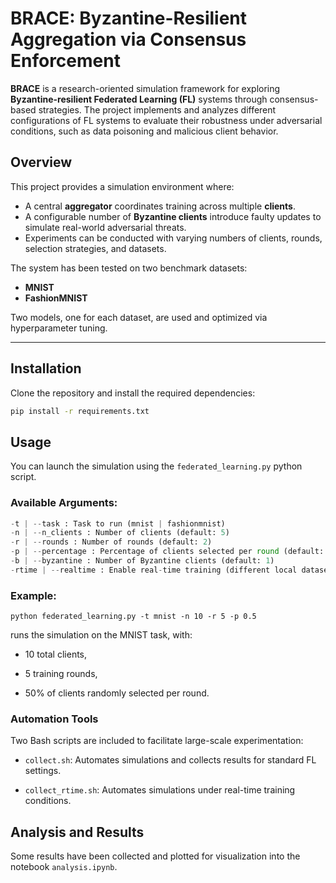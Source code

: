 # BRACE: Byzantine-Resilient Aggregation via Consensus Enforcement

**BRACE** is a research-oriented simulation framework for exploring **Byzantine-resilient Federated Learning (FL)** systems through consensus-based strategies. The project implements and analyzes different configurations of FL systems to evaluate their robustness under adversarial conditions, such as data poisoning and malicious client behavior.

## Overview

This project provides a simulation environment where:

- A central **aggregator** coordinates training across multiple **clients**.
- A configurable number of **Byzantine clients** introduce faulty updates to simulate real-world adversarial threats.
- Experiments can be conducted with varying numbers of clients, rounds, selection strategies, and datasets.

The system has been tested on two benchmark datasets:

- **MNIST**
- **FashionMNIST**

Two models, one for each dataset, are used and optimized via hyperparameter tuning.

---

## Installation

Clone the repository and install the required dependencies:

```bash
pip install -r requirements.txt
```

## Usage

You can launch the simulation using the `federated_learning.py` python script.

### Available Arguments:

```python
-t | --task : Task to run (mnist | fashionmnist)
-n | --n_clients : Number of clients (default: 5)
-r | --rounds : Number of rounds (default: 2)
-p | --percentage : Percentage of clients selected per round (default: 1, i.e. all)
-b | --byzantine : Number of Byzantine clients (default: 1)
-rtime | --realtime : Enable real-time training (different local datasets each round)
```

### Example:

`python federated_learning.py -t mnist -n 10 -r 5 -p 0.5`

runs the simulation on the MNIST task, with:

- 10 total clients,

- 5 training rounds,

- 50% of clients randomly selected per round.

### Automation Tools

Two Bash scripts are included to facilitate large-scale experimentation:

- `collect.sh`: Automates simulations and collects results for standard FL settings.

- `collect_rtime.sh`: Automates simulations under real-time training conditions.

## Analysis and Results

Some results have been collected and plotted for visualization into the notebook `analysis.ipynb`.